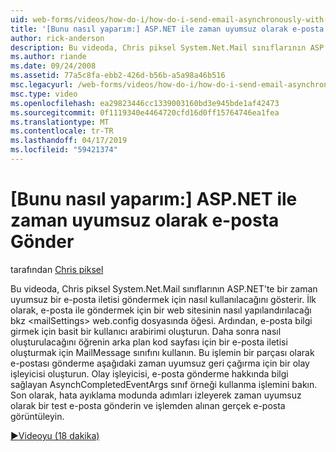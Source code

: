 ```yaml
---
uid: web-forms/videos/how-do-i/how-do-i-send-email-asynchronously-with-aspnet
title: '[Bunu nasıl yaparım:] ASP.NET ile zaman uyumsuz olarak e-posta gönderin | Microsoft Docs'
author: rick-anderson
description: Bu videoda, Chris piksel System.Net.Mail sınıflarının ASP.NET'te bir zaman uyumsuz bir e-posta iletisi göndermek için nasıl kullanılacağını gösterir. İlk olarak, bir web sitesi yapılandırma gör...
ms.author: riande
ms.date: 09/24/2008
ms.assetid: 77a5c8fa-ebb2-426d-b56b-a5a98a46b516
msc.legacyurl: /web-forms/videos/how-do-i/how-do-i-send-email-asynchronously-with-aspnet
msc.type: video
ms.openlocfilehash: ea29823446cc1339003160bd3e945bde1af42473
ms.sourcegitcommit: 0f1119340e4464720cfd16d0ff15764746ea1fea
ms.translationtype: MT
ms.contentlocale: tr-TR
ms.lasthandoff: 04/17/2019
ms.locfileid: "59421374"
---
```

# <a name="how-do-i-send-email-asynchronously-with-aspnet"></a>[Bunu nasıl yaparım:] ASP.NET ile zaman uyumsuz olarak e-posta Gönder

tarafından [Chris piksel](https://twitter.com/chrispels)

Bu videoda, Chris piksel System.Net.Mail sınıflarının ASP.NET'te bir zaman uyumsuz bir e-posta iletisi göndermek için nasıl kullanılacağını gösterir. İlk olarak, e-posta ile göndermek için bir web sitesinin nasıl yapılandırılacağı bkz &lt;mailSettings&gt; web.config dosyasında öğesi. Ardından, e-posta bilgi girmek için basit bir kullanıcı arabirimi oluşturun. Daha sonra nasıl oluşturulacağını öğrenin arka plan kod sayfası için bir e-posta iletisi oluşturmak için MailMessage sınıfını kullanın. Bu işlemin bir parçası olarak e-postası gönderme aşağıdaki zaman uyumsuz geri çağırma için bir olay işleyicisi oluşturun. Olay işleyicisi, e-posta gönderme hakkında bilgi sağlayan AsynchCompletedEventArgs sınıf örneği kullanma işlemini bakın. Son olarak, hata ayıklama modunda adımları izleyerek zaman uyumsuz olarak bir test e-posta gönderin ve işlemden alınan gerçek e-posta görüntüleyin.

[&#9654;Videoyu (18 dakika)](https://channel9.msdn.com/Blogs/ASP-NET-Site-Videos/how-do-i-send-email-asynchronously-with-aspnet)
